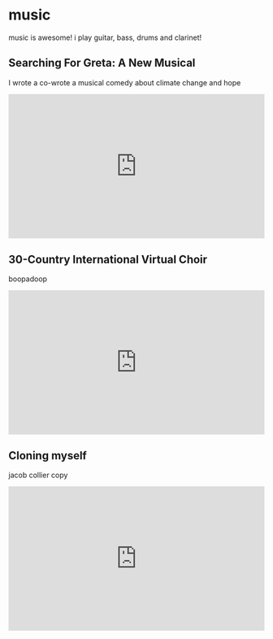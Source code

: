 music
======
music is awesome! i play guitar, bass, drums and clarinet!


Searching For Greta: A New Musical
------
I wrote a co-wrote a musical comedy about climate change and hope

<div style="position:relative;padding-bottom:56.25%;"> <!-- 16:9 Ratio Babyyyy -->

<iframe style="width:100%;height:100%;position:absolute;left:0px;top:0px;" src="https://www.youtube.com/watch?v=YBpvT_3az4g&t=152s" title="YouTube video player" frameborder="0" allow="accelerometer; autoplay; clipboard-write; encrypted-media; gyroscope; picture-in-picture" allowfullscreen=""></iframe>

</div>

30-Country International Virtual Choir 
------
boopadoop

<div style="position:relative;padding-bottom:56.25%;"> <!-- 16:9 Ratio Babyyyy -->

<iframe style="width:100%;height:100%;position:absolute;left:0px;top:0px;" src="https://www.youtube.com/watch?v=HVfqbnz96kk" title="YouTube video player" frameborder="0" allow="accelerometer; autoplay; clipboard-write; encrypted-media; gyroscope; picture-in-picture" allowfullscreen=""></iframe>

</div>


Cloning myself
-----
jacob collier copy

<div style="position:relative;padding-bottom:56.25%;"> <!-- 16:9 Ratio Babyyyy -->

<iframe style="width:100%;height:100%;position:absolute;left:0px;top:0px;" src="https://www.youtube.com/watch?v=Tng0EcHMr-U" title="YouTube video player" frameborder="0" allow="accelerometer; autoplay; clipboard-write; encrypted-media; gyroscope; picture-in-picture" allowfullscreen=""></iframe>

</div>
